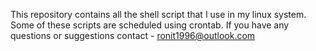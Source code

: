 This repository contains all the shell script that I use in my linux system.
Some of these scripts are scheduled using crontab.
If you have any questions or suggestions contact - ronit1996@outlook.com
